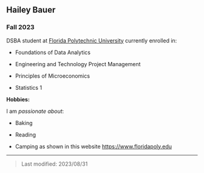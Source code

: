 ## Hailey Bauer

### Fall 2023 

DSBA student at [Florida Polytechnic University](https://www.floridapoly.edu) currently enrolled in: 

- Foundations of Data Analytics

- Engineering and Technology Project Management

- Principles of Microeconomics

- Statistics 1

**Hobbies:**

I am _passionate about_: 

- Baking

- Reading

- Camping as shown in this website <https://www.floridapoly.edu>

***

> Last modified: 2023/08/31
